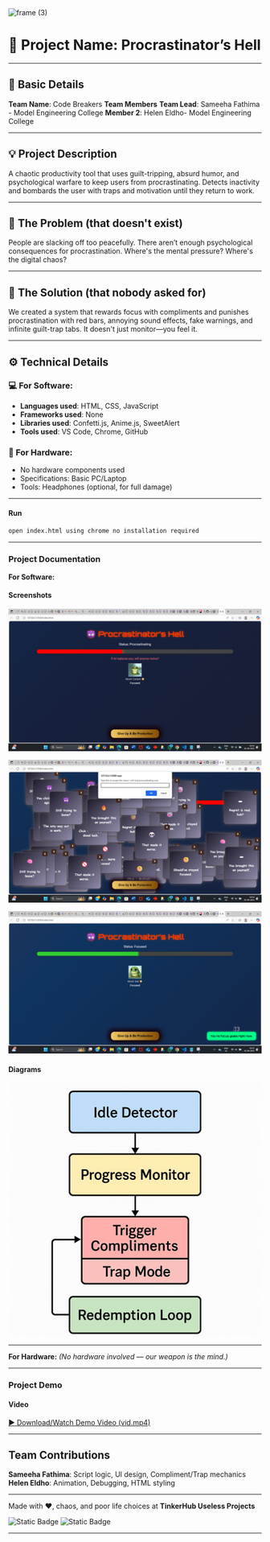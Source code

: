 

<img width="3188" height="1202" alt="frame (3)" src="https://github.com/user-attachments/assets/517ad8e9-ad22-457d-9538-a9e62d137cd7" />

# 🎯 Project Name: Procrastinator’s Hell

---

## 📝 Basic Details

**Team Name**: Code Breakers
**Team Members**
**Team Lead**: Sameeha Fathima - Model Engineering College
**Member 2**: Helen Eldho- Model Engineering College

---

## 💡 Project Description

A chaotic productivity tool that uses guilt-tripping, absurd humor, and psychological warfare to keep users from procrastinating. Detects inactivity and bombards the user with traps and motivation until they return to work.

---

## 🧠 The Problem (that doesn't exist)

People are slacking off too peacefully. There aren’t enough psychological consequences for procrastination. Where's the mental pressure? Where's the digital chaos?

---

## 🧪 The Solution (that nobody asked for)

We created a system that rewards focus with compliments and punishes procrastination with red bars, annoying sound effects, fake warnings, and infinite guilt-trap tabs. It doesn't just monitor—you feel it.

---

## ⚙️ Technical Details

### 💻 For Software:

* **Languages used**: HTML, CSS, JavaScript
* **Frameworks used**: None 
* **Libraries used**: Confetti.js, Anime.js, SweetAlert
* **Tools used**: VS Code, Chrome, GitHub

### 🔌 For Hardware:

* No hardware components used
* Specifications: Basic PC/Laptop
* Tools: Headphones (optional, for full damage)

---


#### Run

```bash
open index.html using chrome no installation required  
```

---

### Project Documentation

**For Software:**

#### Screenshots

![Dashboard](./img1.png)  

![Guilt Tab](./img2.png)

![Compliment Mode](./img3.png)  

#### Diagrams


![Workflow](./dia.png)

---

**For Hardware:**
*(No hardware involved — our weapon is the mind.)*

---

### Project Demo

#### Video


[▶️ Download/Watch Demo Video (vid.mp4)](./vid.mp4) 

---

## Team Contributions

**Sameeha Fathima**: Script logic, UI design, Compliment/Trap mechanics
**Helen Eldho**: Animation, Debugging, HTML styling


---

Made with ❤️, chaos, and poor life choices at **TinkerHub Useless Projects**

![Static Badge](https://img.shields.io/badge/TinkerHub-24?color=%23000000\&link=https%3A%2F%2Fwww.tinkerhub.org%2F)
![Static Badge](https://img.shields.io/badge/UselessProjects--25-25?link=https%3A%2F%2Fwww.tinkerhub.org%2Fevents%2FQ2Q1TQKX6Q%2FUseless%2520Projects)

---

